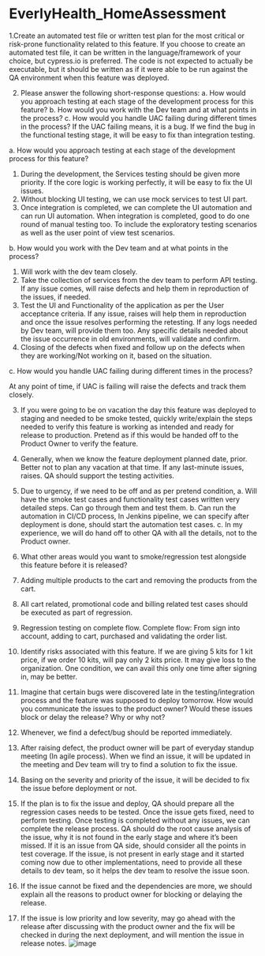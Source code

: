 # EverlyHealth_HomeAssessment

1.Create an automated test file or written test plan for the most critical or risk-prone functionality related to
this feature. If you choose to create an automated test file, it can be written in the language/framework of
your choice, but cypress.io is preferred. The code is not expected to actually be executable, but it should
be written as if it were able to be run against the QA environment when this feature was deployed.



2. Please answer the following short-response questions:
a. How would you approach testing at each stage of the development process for this feature?
b. How would you work with the Dev team and at what points in the process?
c. How would you handle UAC failing during different times in the process?
If the UAC failing means, it is a bug. If we find the bug in the functional testing stage, it will be easy to fix than integration testing.

a.	How would you approach testing at each stage of the development process for this feature?
1.	During the development, the Services testing should be given more priority. If the core logic is working perfectly, it will be easy to fix the UI issues.
2.	Without blocking UI testing, we can use mock services to test UI part.
3.	Once integration is completed, we can complete the UI automation and can run UI automation. When integration is completed, good to do one round of manual testing too. To include the exploratory testing scenarios as well as the user point of view test scenarios.

b. How would you work with the Dev team and at what points in the process?
1. Will work with the dev team closely.
2. Take the collection of services from the dev team to perform API testing. If any issue comes, will raise defects and help them in reproduction of the issues, if needed.
3. Test the UI and Functionality of the application as per the User acceptance criteria. If any issue, raises will help them in reproduction and once the issue resolves performing the retesting. If any logs needed by Dev team, will provide them too. Any specific details needed about the issue occurrence in old environments, will validate and confirm.
4. Closing of the defects when fixed and follow up on the defects when they are working/Not working on it, based on the situation.

c. How would you handle UAC failing during different times in the process?

At any point of time, if UAC is failing will raise the defects and track them closely.








3. If you were going to be on vacation the day this feature was deployed to staging and needed to be smoke
tested, quickly write/explain the steps needed to verify this feature is working as intended and ready for
release to production. Pretend as if this would be handed off to the Product Owner to verify the feature.

1.	Generally, when we know the feature deployment planned date, prior. Better not to plan any vacation at that time. If any last-minute issues, raises. QA should support the testing activities.
2.	Due to urgency, if we need to be off and as per pretend condition,
a.	Will have the smoke test cases and functionality test cases written very detailed steps. Can go through them and test them.
b.	Can run the automation in CI/CD process, In Jenkins pipeline, we can specify after deployment is done, should start the automation test cases.
c.	In my experience, we will do hand off to other QA with all the details, not to the Product owner.

4. What other areas would you want to smoke/regression test alongside this feature before it is released?
1. Adding multiple products to the cart and removing the products from the cart.
2. All cart related, promotional code and billing related test cases should be executed as part of regression.
3. Regression testing on complete flow.
Complete flow:  From sign into account, adding to cart, purchased and validating the order list.

5. Identify risks associated with this feature.
If we are giving 5 kits for 1 kit price, if we order 10 kits, will pay only 2 kits price. It may give loss to the organization. One condition, we can avail this only one time after signing in, may be better.


6. Imagine that certain bugs were discovered late in the testing/integration process and the feature was supposed to deploy tomorrow.  How would you communicate the issues to the product owner? Would these issues block or delay the release? Why or why not?

1.	Whenever, we find a defect/bug should be reported immediately. 
2.	After raising defect, the product owner will be part of everyday standup meeting (In agile process).  When we find an issue, it will be updated in the meeting and Dev team will try to find a solution to fix the issue.
3.	Basing on the severity and priority of the issue, it will be decided to fix the issue before deployment or not.
4.	If the plan is to fix the issue and deploy, QA should prepare all the regression cases needs to be tested. Once the issue gets fixed, need to perform testing. Once testing is completed without any issues, we can complete the release process. QA should do the root cause analysis of the issue, why it is not found in the early stage and where it’s been missed. If it is an issue from QA side, should consider all the points in test coverage. If the issue, is not present in early stage and it started coming now due to other implementations, need to provide all these details to dev team, so it helps the dev team to resolve the issue soon.
5.	If the issue cannot be fixed and the dependencies are more, we should explain all the reasons to product owner for blocking or delaying the release.
6.	If the issue is low priority and low severity, may go ahead with the release after discussing with the product owner and the fix will be checked in during the next deployment, and will mention the issue in release notes.
![image](https://user-images.githubusercontent.com/46790237/134534737-30f56433-ba0e-451b-a77e-d35194995421.png)
